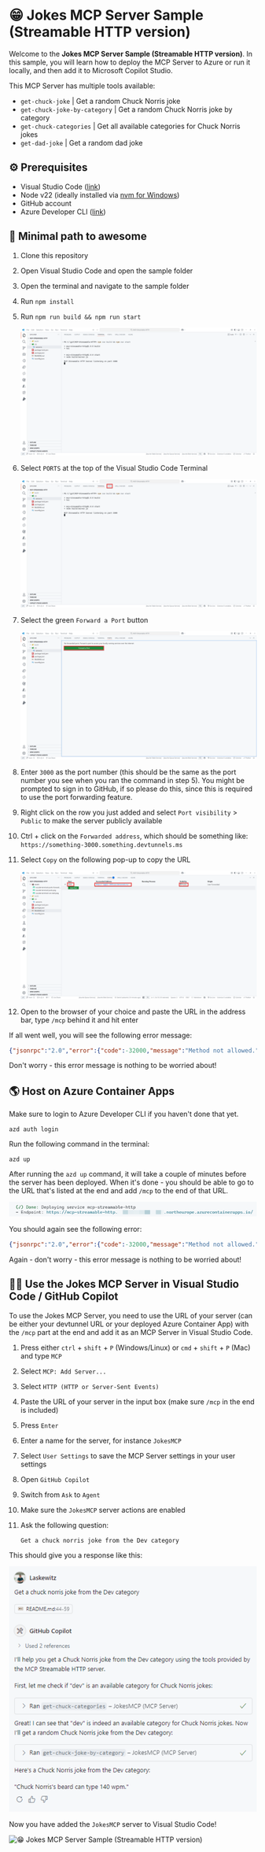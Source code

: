 # 😁 Jokes MCP Server Sample (Streamable HTTP version)

Welcome to the **Jokes MCP Server Sample (Streamable HTTP version)**. In this sample, you will learn how to deploy the MCP Server to Azure or run it locally, and then add it to Microsoft Copilot Studio.

This MCP Server has multiple tools available:

- `get-chuck-joke` | Get a random Chuck Norris joke
- `get-chuck-joke-by-category` | Get a random Chuck Norris joke by category
- `get-chuck-categories` | Get all available categories for Chuck Norris jokes
- `get-dad-joke` | Get a random dad joke

## ⚙️ Prerequisites

- Visual Studio Code ([link](https://code.visualstudio.com/download))
- Node v22 (ideally installed via [nvm for Windows](https://github.com/coreybutler/nvm-windows))
- GitHub account
- Azure Developer CLI ([link](https://learn.microsoft.com/azure/developer/azure-developer-cli/install-azd))

## 🚀 Minimal path to awesome

1. Clone this repository
1. Open Visual Studio Code and open the sample folder
1. Open the terminal and navigate to the sample folder
1. Run `npm install`
1. Run `npm run build && npm run start`

    ![Terminal view after building and starting the server](./assets/vscode-terminal-run-start.png)

1. Select `PORTS` at the top of the Visual Studio Code Terminal

    ![Image of VS Code where the terminal is open and the PORTS tab is highlighted](./assets/vscode-terminal-ports.png)

1. Select the green `Forward a Port` button

    ![Image of VS Code where the PORTS tab is open and the green `Forward a Port` button is highlighted](./assets/vscode-terminal-ports-forward.png)

1. Enter `3000` as the port number (this should be the same as the port number you see when you ran the command in step 5). You might be prompted to sign in to GitHub, if so please do this, since this is required to use the port forwarding feature.
1. Right click on the row you just added and select `Port visibility` > `Public` to make the server publicly available
1. Ctrl + click on the `Forwarded address`, which should be something like: `https://something-3000.something.devtunnels.ms`
1. Select `Copy` on the following pop-up to copy the URL

    ![View of the PORTS setup with highlighted the port, the forwarded address and the visibility](./assets/vscode-terminal-ports-setup.png) 

1. Open to the browser of your choice and paste the URL in the address bar, type `/mcp` behind it and hit enter

If all went well, you will see the following error message:

```json
{"jsonrpc":"2.0","error":{"code":-32000,"message":"Method not allowed."},"id":null}
```

Don't worry - this error message is nothing to be worried about!

## 🌎 Host on Azure Container Apps

Make sure to login to Azure Developer CLI if you haven't done that yet.

```azurecli
azd auth login
```

Run the following command in the terminal:

```azurecli
azd up
```

After running the `azd up` command, it will take a couple of minutes before the server has been deployed. When it's done - you should be able to go to the URL that's listed at the end and add `/mcp` to the end of that URL. 

![Azd deploy server output](./assets/azd-deploy-server.png)

You should again see the following error:

```json
{"jsonrpc":"2.0","error":{"code":-32000,"message":"Method not allowed."},"id":null}
```

Again - don't worry - this error message is nothing to be worried about!

## 👨‍💻 Use the Jokes MCP Server in Visual Studio Code / GitHub Copilot

To use the Jokes MCP Server, you need to use the URL of your server (can be either your devtunnel URL or your deployed Azure Container App) with the `/mcp` part at the end and add it as an MCP Server in Visual Studio Code.

1. Press either `ctrl` + `shift` + `P` (Windows/Linux) or `cmd` + `shift` + `P` (Mac) and type `MCP`
1. Select `MCP: Add Server...`
1. Select `HTTP (HTTP or Server-Sent Events)`
1. Paste the URL of your server in the input box (make sure `/mcp` in the end is included)
1. Press `Enter`
1. Enter a name for the server, for instance `JokesMCP`
1. Select `User Settings` to save the MCP Server settings in your user settings
1. Open `GitHub Copilot`
1. Switch from `Ask` to `Agent`
1. Make sure the `JokesMCP` server actions are enabled
1. Ask the following question:

    ```text
    Get a chuck norris joke from the Dev category
    ```

This should give you a response like this:

![Screenshot of question to provide a joke from the dev category and the answer from GitHub Copilot](./assets/github-copilot-get-joke.png)

Now you have added the `JokesMCP` server to Visual Studio Code!

![😁 Jokes MCP Server Sample (Streamable HTTP version)](https://m365-visitor-stats.azurewebsites.net/?resource=https://github.com/microsoft/copilot-studio-mcp/tree/main/samples/jokesmcp-http-typescript)
